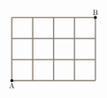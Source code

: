 <?xml version="1.0" encoding="UTF-8"?>
<svg xmlns="http://www.w3.org/2000/svg" xmlns:xlink="http://www.w3.org/1999/xlink" width="127.291pt" height="112.336pt" viewBox="0 0 127.291 112.336" version="1.1">
<defs>
<g>
<symbol overflow="visible" id="glyph0-0">
<path style="stroke: none;" d=""/>
</symbol>
<symbol overflow="visible" id="glyph0-1">
<path style="stroke: none;" d="M 3.96875 -6.9375 C 3.921875 -7.0625 3.890625 -7.140625 3.734375 -7.140625 C 3.578125 -7.140625 3.546875 -7.078125 3.5 -6.9375 L 1.4375 -0.984375 C 1.25 -0.46875 0.859375 -0.3125 0.3125 -0.3125 L 0.3125 0 C 0.546875 -0.015625 0.984375 -0.03125 1.328125 -0.03125 C 1.640625 -0.03125 2.15625 -0.015625 2.484375 0 L 2.484375 -0.3125 C 1.984375 -0.3125 1.734375 -0.5625 1.734375 -0.8125 C 1.734375 -0.84375 1.75 -0.953125 1.75 -0.96875 L 2.21875 -2.265625 L 4.671875 -2.265625 L 5.203125 -0.75 C 5.21875 -0.703125 5.234375 -0.640625 5.234375 -0.609375 C 5.234375 -0.3125 4.671875 -0.3125 4.40625 -0.3125 L 4.40625 0 C 4.765625 -0.03125 5.46875 -0.03125 5.84375 -0.03125 C 6.265625 -0.03125 6.734375 -0.015625 7.140625 0 L 7.140625 -0.3125 L 6.96875 -0.3125 C 6.375 -0.3125 6.234375 -0.375 6.125 -0.703125 L 3.96875 -6.9375 Z M 3.4375 -5.828125 L 4.5625 -2.578125 L 2.328125 -2.578125 L 3.4375 -5.828125 Z M 3.4375 -5.828125 "/>
</symbol>
<symbol overflow="visible" id="glyph0-2">
<path style="stroke: none;" d="M 2.21875 -3.65625 L 2.21875 -6.09375 C 2.21875 -6.4375 2.234375 -6.5 2.703125 -6.5 L 3.9375 -6.5 C 4.90625 -6.5 5.25 -5.65625 5.25 -5.125 C 5.25 -4.484375 4.765625 -3.65625 3.65625 -3.65625 L 2.21875 -3.65625 Z M 4.5625 -3.5625 C 5.53125 -3.75 6.21875 -4.390625 6.21875 -5.125 C 6.21875 -5.984375 5.296875 -6.8125 4 -6.8125 L 0.359375 -6.8125 L 0.359375 -6.5 L 0.59375 -6.5 C 1.359375 -6.5 1.390625 -6.390625 1.390625 -6.03125 L 1.390625 -0.78125 C 1.390625 -0.421875 1.359375 -0.3125 0.59375 -0.3125 L 0.359375 -0.3125 L 0.359375 0 L 4.265625 0 C 5.59375 0 6.484375 -0.890625 6.484375 -1.828125 C 6.484375 -2.6875 5.671875 -3.4375 4.5625 -3.5625 Z M 3.953125 -0.3125 L 2.703125 -0.3125 C 2.234375 -0.3125 2.21875 -0.375 2.21875 -0.703125 L 2.21875 -3.421875 L 4.09375 -3.421875 C 5.078125 -3.421875 5.5 -2.5 5.5 -1.828125 C 5.5 -1.125 4.96875 -0.3125 3.953125 -0.3125 Z M 3.953125 -0.3125 "/>
</symbol>
</g>
</defs>
<g id="surface0">
<path style="fill: none; stroke-width: 1.59404; stroke-linecap: butt; stroke-linejoin: miter; stroke: rgb(54.500649%,51.200122%,46.999313%); stroke-opacity: 1;stroke-miterlimit: 10; " d="M 0.00159375 0.0005 L 113.388313 0.0005 M 0.00159375 28.348156 L 113.388313 28.348156 M 0.00159375 56.691906 L 113.388313 56.691906 M 0.00159375 85.03175 L 113.388313 85.03175 M 0.00159375 0.0005 L 0.00159375 85.039563 M 28.345344 0.0005 L 28.345344 85.039563 M 56.693 0.0005 L 56.693 85.039563 M 85.040656 0.0005 L 85.040656 85.039563 M 113.376594 0.0005 L 113.376594 85.039563 " transform="matrix(1,0,0,-1,7.057,98.688)"/>
<path style=" stroke:none;fill-rule: nonzero; fill: rgb(0%,0%,0%); fill-opacity: 1;" d="M 9.050781 98.6875 C 9.050781 97.585938 8.15625 96.695313 7.058594 96.695313 C 5.957031 96.695313 5.0625 97.585938 5.0625 98.6875 C 5.0625 99.789063 5.957031 100.679688 7.058594 100.679688 C 8.15625 100.679688 9.050781 99.789063 9.050781 98.6875 Z M 9.050781 98.6875 "/>
<g style="fill: rgb(0%,0%,0%); fill-opacity: 1;">
  <use xlink:href="#glyph0-1" x="3.321" y="109.015"/>
</g>
<path style=" stroke:none;fill-rule: nonzero; fill: rgb(0%,0%,0%); fill-opacity: 1;" d="M 122.4375 13.648438 C 122.4375 12.546875 121.542969 11.65625 120.445313 11.65625 C 119.34375 11.65625 118.453125 12.546875 118.453125 13.648438 C 118.453125 14.746094 119.34375 15.640625 120.445313 15.640625 C 121.542969 15.640625 122.4375 14.746094 122.4375 13.648438 Z M 122.4375 13.648438 "/>
<g style="fill: rgb(0%,0%,0%); fill-opacity: 1;">
  <use xlink:href="#glyph0-2" x="116.914" y="10.129"/>
</g>
</g>
</svg>

